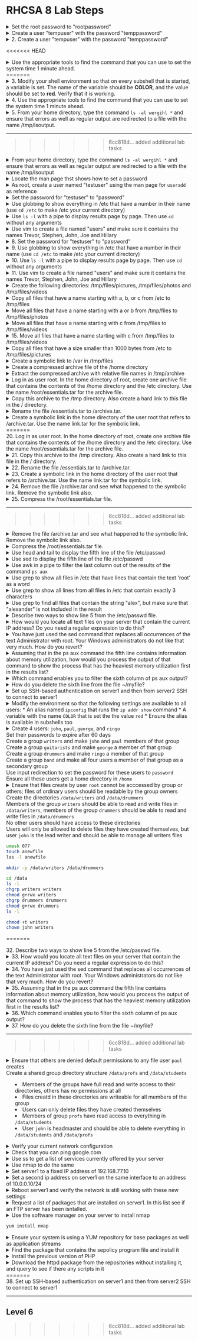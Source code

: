 # RHCSA 8 Lab Steps

<details>
<<<<<<< HEAD
  <summary>Set the root password to "rootpassword"</summary>
  
  ```bash
  sudo passwd root
  Changing password fot user root.
  rootpassword
  BAD PASSWORD: The apssword contains the user name in some form
  rootpassword
  ```
  
</details>

<details>
  <summary>Create a user "tempuser" with the password "temppassword"</summary>
  ```bash
  sudo useradd tempuser
  sudo passwd tempuser
  temppassword
  temppassword
  ```
=======
  <summary>1. Set the root password to "rootpassword"</summary>
  <code>sudo passwd root</code><br/>
  <code>Changing password fot user root.</code><br/>
  <code>rootpassword</code>
  <code>BAD PASSWORD: The apssword contains the user name in some form</code></br>
  <code>rootpassword</code>
</details>

<details>
  <summary>2. Create a user "tempuser" with the password "temppassword"</summary>
  <code>sudo useradd tempuser</code><br/>
  <code>sudo passwd tempuser</code><br/>
  <code>temppassword</code><br/>
  <code>temppassword</code>
>>>>>>> c24c213... answer corrections
</details>

<<<<<<< HEAD
<details>
  <summary>Use the appropriate tools to find the command that you can use to set the system time 1 minute ahead.</summary>
</details>
=======

<details>
  <summary>3. Modify your shell environment so that on every subshell that is started, a variable is set. The name of the variable should be <b>COLOR</b>, and the value should be set to <b>red</b>. Verify that it is working.</summary>
</details>

<details>
  <summary>4. Use the appropriate tools to find the command that you can use to set the system time 1 minute ahead.</summary>
</details>

<details>
  <summary>5. From your home directory, type the command <code>ls -al wergihl *</code> and ensure that errors as well as regular output are redirected to a file with the name /tmp/lsoutput.</summary>
</details>

***
>>>>>>> 6cc818d... added additional lab tasks

<details>
  <summary>From your home directory, type the command <code>ls -al wergihl *</code> and ensure that errors as well as regular output are redirected to a file with the name /tmp/lsoutput</summary>
  <code>ls -al wergihl * &> /tmp/lsoutput</code>
</details>

<details>
<<<<<<< HEAD
  <summary>Locate the man page thst shows how to set a password</summary>
=======
  <summary>6. Locate the man page thst shows how to set a password</summary>
>>>>>>> 6cc818d... added additional lab tasks
  <code>man -k password</code><br/>
  There are far to many results here to find what is needed<br/>
  <code>man -k password | grep 1</code><br/>
  Checking general commands to see if anything is applicable<br/>
  <code>man -k password | grep 8</code><br/>
  Checking system administration commands to see if anything is applicable<br/>
  <code>man useradd</code><br/>
  Checking an already known command to see if there's anything that can be used (check see also section)<br/>
  <code>man passwd</code><br/>
  Both command and description don't include the word "password" which is why they weren't found<br/>
</details>

<details>
<<<<<<< HEAD
  <summary>As root, create a user named "testuser" using the man page for <code>useradd</code> as reference</summary>
  ```bash
  su -
  <i>root password</i>
  useradd testuser
</details>

<details>
  <summary>Set the password for "testuser" to "password"</summary>
  ```bash
  passwd testuser
  New password: password
  BAD PASSWORD: The password fails the dictionary check - it is based on a dictionary word
  Retype new password: password
  passwd: all authentication tokens updated successfully.
  ```
</details>

<details>
  <summary>Use globbing to show everything in /etc that have a number in their name (use <code>cd /etc</code> to make /etc your current directory)</summary>
  ```bash
  cd /etc
  ls -d *[0-9]*
  ```
</details>

<details>
  <summary>Use <code>ls -l</code> with a pipe to display results page by page. Then use <code>cd</code> without any arguments</summary>
  ```bash
  ls -l | less
  cd
  ```
</details>

<details>
  <summary>Use vim to create a file named "users" and make sure it contains the names Trevor, Stephen, John, Joe and Hillary</summary>
=======
  <summary>7. As root, create a user named "testuser" using the man page for <code>useradd</code> as reference</summary>
  <code>su -</code><br/>
  <code><i>root password</i></code><br/>
  <code>useradd testuser</code>
</details>

<details>
  <summary>8. Set the password for "testuser" to "password"</summary>
  <code>passwd testuser</code><br/>
  <code>New password: password</code><br/>
  <code>BAD PASSWORD: The password fails the dictionary check - it is based on a dictionary word</code><br/>
  <code>Retype new password: password</code><br/>
  <code>passwd: all authentication tokens updated successfully.</code>
</details>

<details>
  <summary>9. Use globbing to show everything in /etc that have a number in their name (use <code>cd /etc</code> to make /etc your current directory)</summary>
  <code>cd /etc</code><br/>
  <code>ls -d *[0-9]*</code>
</details>

<details>
  <summary>10. Use <code>ls -l</code> with a pipe to display results page by page. Then use <code>cd</code> without any arguments</summary>
  <code>ls -l | less</code><br/>
  <code>cd</code>
</details>

<details>
  <summary>11. Use vim to create a file named "users" and make sure it contains the names Trevor, Stephen, John, Joe and Hillary</summary>
>>>>>>> 6cc818d... added additional lab tasks
  <code>vim users</code>
</details> 

<details>
<<<<<<< HEAD
  <summary>Create the following directories: /tmp/files/pictures, /tmp/files/photos and /tmp/files/videos</summary>
=======
  <summary>12. Create the following directories: /tmp/files/pictures, /tmp/files/photos and /tmp/files/videos</summary>
>>>>>>> 6cc818d... added additional lab tasks
  <code>mkdir -p /tmp/files/pictures /tmp/files/photos /tmp/files/videos</code><br/>
  The <code>-p</code> option ensures that any subfolders that do not exist get created
</details>

<details>
<<<<<<< HEAD
  <summary>Copy all files that have a name starting with a, b, or c from /etc to /tmp/files</summary>
=======
  <summary>13. Copy all files that have a name starting with a, b, or c from /etc to /tmp/files</summary>
>>>>>>> 6cc818d... added additional lab tasks
  <code>cp /etc/[a-c]* /tmp/files</code><br/>
  There will be an warning that some subdirectories were not copied because the <code>-r</code> option was not used. This is expect as we only want the files.
</details>

<details>
<<<<<<< HEAD
  <summary>Move all files that have a name starting with a or b from /tmp/files to /tmp/files/photos</summary>
  ```bash
  cd /tmp/files/
  mv [ab]* photos/
  ```
</details>

<details>
  <summary>Move all files that have a name starting with c from /tmp/files to /tmp/files/videos</summary>
=======
  <summary>14. Move all files that have a name starting with a or b from /tmp/files to /tmp/files/photos</summary>
  <code>cd /tmp/files/</code><br/>
  <code>mv [ab]* photos/</code>
</details>

<details>
  <summary>15. Move all files that have a name starting with c from /tmp/files to /tmp/files/videos</summary>
>>>>>>> 6cc818d... added additional lab tasks
  <code>mv c* videos/</code>
</details>

<details>
<<<<<<< HEAD
  <summary>Copy all files that have a size smaller than 1000 bytes from /etc to /tmp/files/pictures</summary>
=======
  <summary>16. Copy all files that have a size smaller than 1000 bytes from /etc to /tmp/files/pictures</summary>
>>>>>>> 6cc818d... added additional lab tasks
  <code>find /etc -size -1000c -exec cp {} pictures \;</code>
</details>

<details>
<<<<<<< HEAD
  <summary>Create a symbolic link to /var in /tmp/files</summary>
=======
  <summary>17. Create a symbolic link to /var in /tmp/files</summary>
>>>>>>> 6cc818d... added additional lab tasks
  <code>ln -s /var .</code>
</details>

<details>
<<<<<<< HEAD
  <summary>Create a compressed archive file of the /home directory</summary>
=======
  <summary>18. Create a compressed archive file of the /home directory</summary>
>>>>>>> 6cc818d... added additional lab tasks
  <code>tar cJvf home.tar.xz /home</code>
</details>

<details>
<<<<<<< HEAD
  <summary>Extract the compressed archive with relative file names in /tmp/archive</summary>
=======
  <summary>19. Extract the compressed archive with relative file names in /tmp/archive</summary>
>>>>>>> 6cc818d... added additional lab tasks
  <code>mkdir /tmp/archive; tar xvf home.tar.xz -C /tmp/archive/</code>
</details>

<details>
<<<<<<< HEAD
  <summary>Log in as user root. In the home directory of root, create one archive file that contains the contents of the /home directory and the /etc directory. Use the name /root/essentials.tar for the archive file.</summary>
</details>

<details>
  <summary>Copy this archive to the /tmp directory. Also create a hard link to this file in the / directory.</summary>
</details>

<details>
  <summary>Rename the file /essentials.tar to /archive.tar.</summary>
</details>

<details>
  <summary>Create a symbolic link in the home directory of the user root that refers to /archive.tar. Use the name link.tar for the symbolic link.</summary>
</details>
=======
  <summary>20. Log in as user root. In the home directory of root, create one archive file that contains the contents of the /home directory and the /etc directory. Use the name /root/essentials.tar for the archive file.</summary>
</details>

<details>
  <summary>21. Copy this archive to the /tmp directory. Also create a hard link to this file in the / directory.</summary>
</details>

<details>
  <summary>22. Rename the file /essentials.tar to /archive.tar.</summary>
</details>

<details>
  <summary>23. Create a symbolic link in the home directory of the user root that refers to /archive.tar. Use the name link.tar for the symbolic link.</summary>
</details>

<details>
  <summary>24. Remove the file /archive.tar and see what happened to the symbolic link. Remove the symbolic link also.</summary>
</details>

<details>
  <summary>25. Compress the /root/essentials.tar file.</summary>
</details>

***
>>>>>>> 6cc818d... added additional lab tasks

<details>
  <summary>Remove the file /archive.tar and see what happened to the symbolic link. Remove the symbolic link also.</summary>
</details>

<details>
<<<<<<< HEAD
  <summary>Compress the /root/essentials.tar file.</summary>
</details>

<details>
  <summary>Use head and tail to display the fifth line of the file /etc/passwd</summary>
=======
  <summary>26. Use head and tail to display the fifth line of the file /etc/passwd</summary>
>>>>>>> 6cc818d... added additional lab tasks
  <code>head -n 5 /etc/passwd | tail -n 1</code>
</details>

<details>
<<<<<<< HEAD
  <summary>Use sed to display the fifth line of the file /etc/passwd</summary>
=======
  <summary>27. Use sed to display the fifth line of the file /etc/passwd</summary>
>>>>>>> 6cc818d... added additional lab tasks
  <code>sed -n 5p /etc/passwd</code>
</details>

<details>
<<<<<<< HEAD
  <summary>Use awk in a pipe to filter the last column out of the results of the command <code>ps aux</code></summary>
=======
  <summary>28. Use awk in a pipe to filter the last column out of the results of the command <code>ps aux</code></summary>
>>>>>>> 6cc818d... added additional lab tasks
  <code>ps aux | awk '{ print $NF }'</code>
</details>

<details>
<<<<<<< HEAD
  <summary>Use grep to show all files in /etc that have lines that contain the text 'root' as a word</summary>
=======
  <summary>29. Use grep to show all files in /etc that have lines that contain the text 'root' as a word</summary>
>>>>>>> 6cc818d... added additional lab tasks
  <code>cd /etc</code><br/>
  <code>grep 'root' * 2>/dev/null</code>
</details>

<details>
<<<<<<< HEAD
  <summary>Use grep to show all lines from all files in /etc that contain exactly 3 characters</summary>
=======
  <summary>30. Use grep to show all lines from all files in /etc that contain exactly 3 characters</summary>
>>>>>>> 6cc818d... added additional lab tasks
  <code>grep '^...$' * 2>/dev/null</code>
</details>

<details>
<<<<<<< HEAD
  <summary>Use grep to find all files that contain the string "alex", but make sure that "alexander" is not included in the result</summary>
=======
  <summary>31. Use grep to find all files that contain the string "alex", but make sure that "alexander" is not included in the result</summary>
>>>>>>> 6cc818d... added additional lab tasks
  <code>grep '^alex$' * or grep '\<alex\>'</code>
</details>

<details>
<<<<<<< HEAD
  <summary>Describe two ways to show line 5 from the /etc/passwd file.</summary>
</details>

<details>
  <summary>How would you locate all text files on your server that contain the current IP address? Do you need a regular expression to do this?</summary>
</details>

<details>
  <summary>You have just used the sed command that replaces all occurrences of the text Administrator with root. Your Windows administrators do not like that very much. How do you revert?</summary>
</details>

<details>
  <summary>Assuming that in the ps aux command the fifth line contains information about memory utilization, how would you process the output of that command to show the process that has the heaviest memory utilization first in the results list?</summary>
</details>

<details>
  <summary>Which command enables you to filter the sixth column of ps aux output?</summary>
</details>

<details>
  <summary>How do you delete the sixth line from the file ~/myfile?</summary>
</details>

<details>
  <summary>Set up SSH-based authentication on server1 and then from server2 SSH to connect to server1</summary>
</details>

<details>
  <summary>
    Modify the environment so that the following settings are available to all users:
    * An alias named <code>ipconfig</code> that runs the <code>ip addr show</code> command
    * A variable with the name <code>COLOR</code> that is set the the value <code>red</code>
    * Ensure the alias is available in subshells too
  </summary>
  ```bash
  su -
  cd /etc/profile.d/
  vim labenv.sh
  i
  alias ipconfig='ip addr show'
  export COLOR=red
  esc
  :wq
  ```

  Nothing else to do since aliases are already available in subshells by default. The variable will also be available since it was created with <code>export</code>.
</details>

<details>
  <summary>
    Create 4 users: <code>john</code>, <code>paul</code>, <code>george</code>, and <code>ringo</code><br/>
    Set their passwords to expire after 60 days<br/>
    Create a group <code>writers</code> and make <code>john</code> and <code>paul</code> members of that group<br/>
    Create a group <code>guitarists</code> and make <code>george</code> a member of that group<br/>
    Create a group <code>drummers</code> and make <code>ringo</code> a member of that group<br/>
    Create a group <code>band</code> and make all four users a member of that group as a secondary group<br/>
    Use input redirection to set the password for these users to <code>password</code><br/>
    Ensure all these users get a home directory in <code>/home</code>
  </summary>
  <br/>
  The most efficient way to tackle these tasks is not in the order presented

  ```bash
  vim /etc/login.defs
  i
  PASS_MAX_DAYS 60
  *esc*
  :wq
  
  vim /etc/default/useradd
  i
  HOME=/home
  *esc*
  :wq

  groupadd writers
  groupadd drummers
  groupadd band

  useradd -G writers, band john
  useradd -G writers, band paul
  useradd -G guitarists, band george
  useradd -G drummers, band ringo

  for i in john paul george ringo; do echo password | passwd --stdin $i; done
  ```

  If any of the users were already created you would use:

  ```bash
  usermod -aG *GROUPNAME*... *USERNAME*
  ```
  
  The -a is for append, without this the groups will be overwritten with what is listed
</details>

<details>
  <summary>
    Ensure that files create by user <code>root</code> cannot be acccessed by group or others; files of ordinary users should be readable by the group owners<br/>
    Create the directories <code>/data/writers</code> and <code>/data/drummers</code><br/>
    Members of the group <code>writers</code> should be able to read and write files in <code>/data/writers</code>, members of the group <code>drummers</code> should be able to read and write files in <code>/data/drummers</code><br/>
    No other users should have access to these directories<br/>
    Users will only be allowed to delete files they have created themselves, but user <code>john</code> is the lead writer and should be able to manage all writers files
  </summaary>

  ```bash
  umask 077
  touch anewfile
  las -l anewfile

  mkdir -p /data/writers /data/drummers

  cd /data
  ls -l
  chgrp writers writers
  chmod g+rwx writers
  chgrp drummers drummers
  chmod g+rwx drummers
  ls -l

  chmod +t writers
  chown john writers
  ```
=======
  <summary>32. Describe two ways to show line 5 from the /etc/passwd file.</summary>
</details>

<details>
  <summary>33. How would you locate all text files on your server that contain the current IP address? Do you need a regular expression to do this?</summary>
</details>

<details>
  <summary>34. You have just used the sed command that replaces all occurrences of the text Administrator with root. Your Windows administrators do not like that very much. How do you revert?</summary>
</details>

<details>
  <summary>35. Assuming that in the ps aux command the fifth line contains information about memory utilization, how would you process the output of that command to show the process that has the heaviest memory utilization first in the results list?</summary>
</details>

<details>
  <summary>36. Which command enables you to filter the sixth column of ps aux output?</summary>
</details>

<details>
  <summary>37. How do you delete the sixth line from the file ~/myfile?</summary>
</details>

***
>>>>>>> 6cc818d... added additional lab tasks

</details>

<details>
<<<<<<< HEAD
  <summary>
    Ensure that others are denied default permissions to any file user <code>paul</code> creates<br/>
    Create a shared group directory structure <code>/data/profs</code> and <code>/data/students</code>
    <ul>
      <li>Members of the groups have full read and write access to their directories, others has no permissions at all
      <li>Files creatd in these directories are writeable for all members of the group
      <li>Users can only delete files they have created themselves
      <li>Members of group <code>profs</code> have read access to everything in <code>/data/students</code>
      <li>User <code>john</code> is headmaster and should be able to delete everything in <code>/data/students</code> and <code>/data/profs</code>
    </ul>
  </summary>

  ```bash
  cd /home/paul/
  ls -a
  vim .bash_profile

  i
  umask 007
  *esc*
  :wq

  su - paul
  touch -l paul5
  ls -l paul5
  logout

  cd /data
  mkdir profs students
  ls -l

  chmod 3770 students/

  chown john:students students/
  chown john:profs profs/
  ls -lk

  cd students/
  ls -l
  setfacl -m d:g:profs:rx /data/students
  getfacl .
  ```
</details>

<details>
  <summary>Verify your current network configuration</summary>

  ```bash
  ip a
  ip route show
  ```

</details>

<details>
  <summary>Check that you can ping google.com</summary>
  
  ```bash
  ping google.com
  ```

</details>

<details>
  <summary>Use ss to get a list of services currently offered by your server</summary>

  ```bash
  ss -tuna
  ```

  If you'd like to see what is running on an open port grep the port number in /etc/services

  ```bash
  grep 68 /etc/services
  ```

</details>

<details>
  <summary>Use nmap to do the same</summary>

  ```bash
  yum install nmap
  nmap 192.168.77.3
  ```

</details>

<details>
  <summary>Set server1 to a fixed IP address of 192.168.77.10</summary>

  Check current ip configuration

  ```bash
  ip a
  ```

  Use nmtui to configure the ethernet interface

  ```bash
  nmtui
  ```

</details>

<details>
  <summary>Set a second ip address on server1 on the same interface to an address of 10.0.0.10/24</summary>
  
  This can be done in the same nmtui session as the previous task

</details>

<details>
  <summary>Reboot server1 and verify the network is still working with these new settings</summary>

  Use <code>ip a</code> again to confirm the updated configuration settings
</details>

<details>
  <summary>Request a list of packages that are installed on server1. In this list see if an FTP server has been isntalled.</summary>

  ```bash
  yum list installed | grep ftp
  ```

</details>

<details>
  <summary>Use the software manager on your server to install nmap</summry>

  ```bash
  yum install nmap
  ```
  
</details>

<details>
  <summary>Ensure your system is using a YUM repository for base packages as well as application streams</summary>

  ```bash  
  cd /etc/yum.repos.d/
  ls
  cat base.repo
  cat appstream.repo
  tail -n l /etc/fstab
  ```

  Use the last line to ensure that the rhel8.iso is connected to /repo

  ```bash 
  less redhat.repo
  ```

</details>

<details>
  <summary>Find the package that contains the sepolicy program file and install it</summary>

  ```bash
  yum search sepolicy
  yum provide */sepolicy
  ```

</details>

<details>
  <summary>Install the previous version of PHP</summary>

  ```bash
  yum module list
  yum module PHP <VERSIONNUMBER>
  ```

</details>

<details>
  <summary>Download the httpd package from the repositories without installing it, and query to see if there any scripts in it</summary>

  ```bash
  cd ~
  yumdownloader httpd
  ls
  rpm -qp --scripts httpd-<VERSIONINFO>
  ```
  
</details>
=======
  <summary>38. Set up SSH-based authentication on server1 and then from server2 SSH to connect to server1</summary>
</details>

***

## Level 6
>>>>>>> 6cc818d... added additional lab tasks
